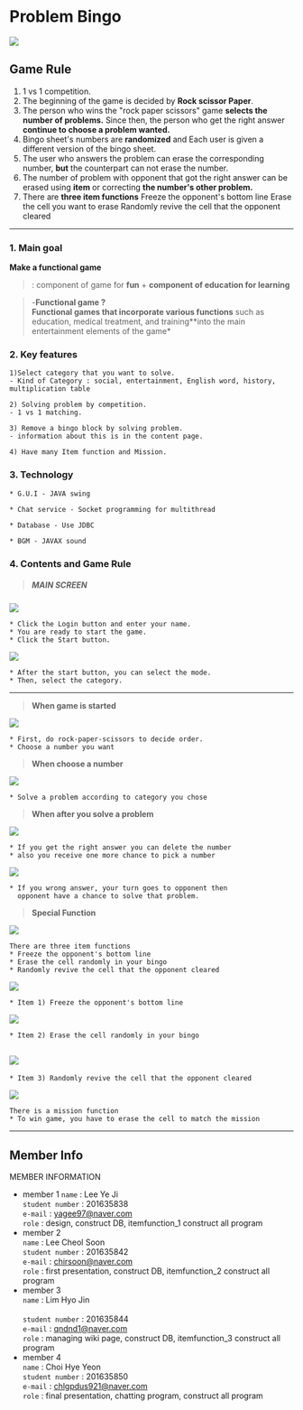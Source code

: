 # Problem Bingo

![](./md_images/problembingo.png)

## Game Rule

1. 1 vs 1 competition.
2. The beginning of the game is decided by **Rock scissor Paper**.
3. The person who wins the "rock paper scissors" game **selects the number of problems.** Since then, the person who get the right answer **continue to choose a problem wanted.**
4. Bingo sheet's numbers are **randomized** and Each user is given a different version of the bingo sheet.
5. The user who answers the problem can erase the corresponding number, **but** the counterpart can not erase the number.
6. The number of problem with opponent that got the right answer can be erased using **item** or correcting **the number's other problem.**
7. There are **three item functions** Freeze the opponent's bottom line Erase the cell you want to erase Randomly revive the cell that the opponent cleared

------

#### 

### **1. Main goal**

**Make a functional game**

> : component of game for **fun** + **component of education for learning**

> -**Functional game ?** <br>
**Functional games that incorporate various functions** such as education, medical treatment, and training**into the main entertainment elements of the game*

### **2. Key features**

```
1)Select category that you want to solve.
- Kind of Category : social, entertainment, English word, history, multiplication table

2) Solving problem by competition.
- 1 vs 1 matching.

3) Remove a bingo block by solving problem.
- information about this is in the content page.

4) Have many Item function and Mission.
```



### **3. Technology**

```
* G.U.I - JAVA swing

* Chat service - Socket programming for multithread

* Database - Use JDBC

* BGM - JAVAX sound
```



### 4. Contents and Game Rule

> ##### MAIN SCREEN

![](./md_images/mainscreen.png)

```
* Click the Login button and enter your name.
* You are ready to start the game.
* Click the Start button.
```

![](./md_images/mode.png)

```
* After the start button, you can select the mode.
* Then, select the category.
```

------

> **When game is started**

![](./md_images/gamemain.png)

```
* First, do rock-paper-scissors to decide order.
* Choose a number you want
```

> **When choose a number**

![](./md_images/select.png)

```
* Solve a problem according to category you chose
```

> **When after you solve a problem**

![](./md_images/solve1.png)

```
* If you get the right answer you can delete the number
* also you receive one more chance to pick a number
```

![](./md_images/solve2.png)

```
* If you wrong answer, your turn goes to opponent then 
  opponent have a chance to solve that problem.
```

> **Special Function**

![](./md_images/item.png)

```
There are three item functions
* Freeze the opponent's bottom line
* Erase the cell randomly in your bingo
* Randomly revive the cell that the opponent cleared 
```

![](./md_images/ice.gif)

```
* Item 1) Freeze the opponent's bottom line
```

![](./md_images/erase.gif)

```
* Item 2) Erase the cell randomly in your bingo
```

## ![](./md_images/revive.gif)

```
* Item 3) Randomly revive the cell that the opponent cleared
```

![](./md_images/mission.png)

```
There is a mission function
* To win game, you have to erase the cell to match the mission
```

------

## Member Info

MEMBER INFORMATION

- member 1
  `name` : Lee Ye Ji <br>
  `student number` : 201635838 <br>
  `e-mail` : [yagee97@naver.com](mailto:yagee97@naver.com) <br>
  `role` : design, construct DB, itemfunction_1 
  construct all program <br>
- member 2 <br>
  `name` : Lee Cheol Soon <br>
  `student number` : 201635842 <br>
  `e-mail` : [chirsoon@naver.com](mailto:chirsoon@naver.com)<br>
  `role` : first presentation, construct DB, itemfunction_2
  construct all program<br>
- member 3 <br>
  `name` : Lim Hyo Jin <br>  
  `student number` : 201635844 <br>
  `e-mail` : [qndnd1@naver.com](mailto:qndnd1@naver.com) <br>
  `role` : managing wiki page, construct DB, itemfunction_3 
  construct all program <br>
- member 4 <br>
  `name` : Choi Hye Yeon <br>
  `student number` : 201635850 <br>
  `e-mail` : [chlgpdus921@naver.com](mailto:chlgpdus921@naver.com) <br>
  `role` : final presentation, chatting program,
  construct all program <br>
